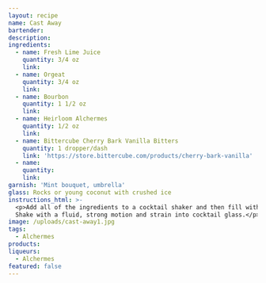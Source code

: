 ```yaml
---
layout: recipe
name: Cast Away
bartender:
description:
ingredients:
  - name: Fresh Lime Juice
    quantity: 3/4 oz
    link:
  - name: Orgeat
    quantity: 3/4 oz
    link:
  - name: Bourbon
    quantity: 1 1/2 oz
    link:
  - name: Heirloom Alchermes
    quantity: 1/2 oz
    link:
  - name: Bittercube Cherry Bark Vanilla Bitters
    quantity: 1 dropper/dash
    link: 'https://store.bittercube.com/products/cherry-bark-vanilla'
  - name:
    quantity:
    link:
garnish: 'Mint bouquet, umbrella'
glass: Rocks or young coconut with crushed ice
instructions_html: >-
  <p>Add all of the ingredients to a cocktail shaker and then fill with ice.
  Shake with a fluid, strong motion and strain into cocktail glass.</p>
image: /uploads/cast-away1.jpg
tags:
  - Alchermes
products:
liqueurs: 
  - Alchermes
featured: false
---
```


